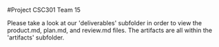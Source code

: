 #Project CSC301 Team 15

Please take a look at our 'deliverables' subfolder in order to view the product.md, plan.md, and review.md files.
The artifacts are all within the 'artifacts' subfolder.
